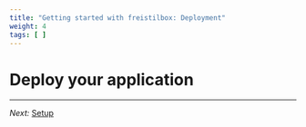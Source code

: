 ```yaml
---
title: "Getting started with freistilbox: Deployment"
weight: 4
tags: [ ]
---
```


# Deploy your application

<!-- TODO: Write section -->

---

_Next:_ [Setup](setup.html)

